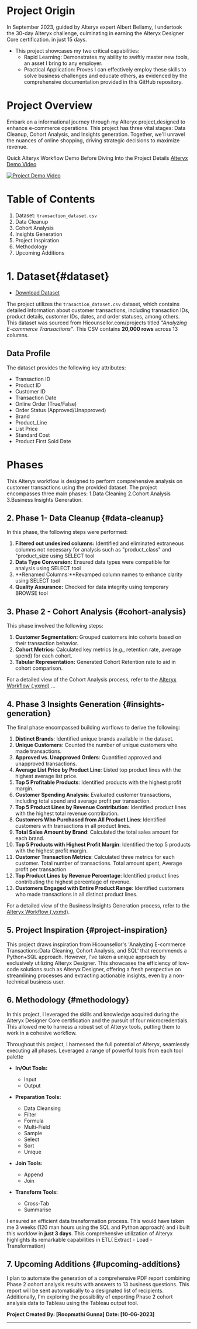 # Project Origin

In September 2023, guided by Alteryx expert Albert Bellamy, I undertook the 30-day Alteryx challenge, culminating in earning the Alteryx Designer Core certification. in just 15 days.

- This project showcases my two critical capabilities:
  - Rapid Learning: Demonstrates my ability to swiftly master new tools, an asset I bring to any employer.
  - Practical Application: Proves I can effectively employ these skills to solve business challenges and educate others, as evidenced by the comprehensive documentation provided in this GitHub repository.


# Project Overview

Embark on a informational journey through my Alteryx project,designed to enhance e-commerce operations. This project has three vital stages: Data Cleanup, Cohort Analysis, and Insights generation. Together, we'll unravel the nuances of online shopping, driving strategic decisions to maximize revenue.

Quick Alteryx Workflow Demo Before Diving Into the Project Details
[Alteryx Demo Video](https://screenrec.com/share/BRelXOq9fk)

[![Project Demo Video](https://img.youtube.com/vi/-OcZYung-ME/0.jpg)](https://youtu.be/-OcZYung-ME)





# Table of Contents

1. Dataset: `transaction_dataset.csv`
2. Data Cleanup
3. Cohort Analysis
4. Insights Generation
5. Project Inspiration
6. Methodology
7. Upcoming Additions


# 1. Dataset{#dataset}

- [Download Dataset](https://github.com/SQLicious/Alteryx-Project-Ecommerce-Transaction-Cohort-Analysis/blob/main/1.%20Inputs/transaction_dataset.csv)

The project utilizes the `trasaction_dataset.csv` dataset, which contains detailed information about customer transactions, including transaction IDs, product details, customer IDs, dates, and order statuses, among others. This dataset was sourced from Hicounsellor.com/projects titled *"Analyzing E-commerce Transactions"*. This CSV contains **20,000 rows** across 13 columns.

## Data Profile

The dataset provides the following key attributes:

- Transaction ID
- Product ID
- Customer ID
- Transaction Date
- Online Order (True/False)
- Order Status (Approved/Unapproved)
- Brand
- Product_Line
- List Price
- Standard Cost
- Product First Sold Date

# Phases

This Alteryx workflow is designed to perform comprehensive analysis on customer transactions using the provided dataset. The project encompasses three main phases:
1.Data Cleaning
2.Cohort Analysis
3.Business Insights Generation.

## 2. Phase 1- Data Cleanup {#data-cleanup}

In this phase, the following steps were performed:
1. **Filtered out undesired columns:** Identified and eliminated extraneous columns not necessary for analysis such as "product_class" and "product_size using SELECT tool
2. **Data Type Conversion:** Ensured data types were compatible for analysis using SELECT tool
3. **Renamed Columns:**Revamped column names to enhance clarity using SELECT tool
4. **Quality Assurance:** Checked for data integrity using temporary BROWSE tool

## 3. Phase 2 - Cohort Analysis {#cohort-analysis}

This phase involved the following steps:
1. **Customer Segmentation:** Grouped customers into cohorts based on their transaction behavior.
2. **Cohort Metrics:** Calculated key metrics (e.g., retention rate, average spend) for each cohort.
3. **Tabular Representation:** Generated Cohort Retention rate to aid in cohort comparison.

For a detailed view of the Cohort Analysis process, refer to the [Alteryx Workflow (.yxmd)](https://github.com/SQLicious/Alteryx-Project-Ecommerce-Transaction-Cohort-Analysis/blob/main/3.%20Workflows/Phase%201-2-3.yxmd)
...

## 4. Phase 3 Insights Generation {#insights-generation}
The final phase encompassed building worflows to derive the following:
1. **Distinct Brands**: Identified unique brands available in the dataset.
2. **Unique Customers**: Counted the number of unique customers who made transactions.
3. **Approved vs. Unapproved Orders**: Quantified approved and unapproved transactions.
4. **Average List Price by Product Line**: Listed top product lines with the highest average list price.
5. **Top 5 Profitable Products**: Identified products with the highest profit margin.
6. **Customer Spending Analysis**: Evaluated customer transactions, including total spend and average profit per transaction.
7. **Top 5 Product Lines by Revenue Contribution**: Identified product lines with the highest total revenue contribution.
8. **Customers Who Purchased from All Product Lines**: Identified customers with transactions in all product lines.
9. **Total Sales Amount by Brand**: Calculated the total sales amount for each brand.
10. **Top 5 Products with Highest Profit Margin**: Identified the top 5 products with the highest profit margin.
11. **Customer Transaction Metrics**: Calculated three metrics for each customer. Total number of transactions. Total amount spent, Average profit per transaction
12. **Top Product Lines by Revenue Percentage**: Identified product lines contributing the highest percentage of revenue.
13. **Customers Engaged with Entire Product Range**: Identified customers who made transactions in all distinct product lines.



For a detailed view of the Business Insights Generation process, refer to the [Alteryx Workflow (.yxmd)](https://github.com/SQLicious/Alteryx-Project-Ecommerce-Transaction-Cohort-Analysis/blob/main/3.%20Workflows/Phase%201-2-3.yxmd).


## 5. Project Inspiration {#project-inspiration}

This project draws inspiration from Hicounsellor's 'Analyzing E-commerce Transactions:Data Cleaning, Cohort Analysis, and SQL' that recommends a Python+SQL approach. However, I've taken a unique approach by exclusively utilizing Alteryx Designer. This showcases the efficiency of low-code solutions such as Alteryx Designer, offering a fresh perspective on streamlining processes and extracting actionable insights, even by a non-technical business user.

## 6. Methodology {#methodology}
In this project, I leveraged the skills and knowledge acquired during the Alteryx Designer Core certification and the pursuit of four microcredentials. This allowed me to harness a robust set of Alteryx tools, putting them to work in a cohesive workflow.

Throughout this project, I harnessed the full potential of Alteryx, seamlessly executing all phases. Leveraged a range of powerful tools from each tool palette
- **In/Out Tools:**
  - Input
  - Output

- **Preparation Tools:**
  - Data Cleansing
  - Filter
  - Formula
  - Multi-Field
  - Sample
  - Select
  - Sort
  - Unique

- **Join Tools:**
  - Append
  - Join

- **Transform Tools:**
  - Cross-Tab
  - Summarise


I ensured an efficient data transformation process. This would have taken me 3 weeks (120 man hours using the SQL and Python approach) and i built this worklow in **just 3 days**.
This comprehensive utilization of Alteryx highlights its remarkable capabilities in ETL( Extract - Load - Transformation)

## 7. Upcoming Additions {#upcoming-additions}

I plan to automate the generation of a comprehensive PDF report combining Phase 2 cohort analysis results with answers to 13 business questions. This report will be sent automatically to a designated list of recipients. Additionally, I'm exploring the possibility of exporting Phase 2 cohort analysis data to Tableau using the Tableau output tool.


**Project Created By: [Roopmathi Gunna]**
**Date: [10-06-2023]**

---


